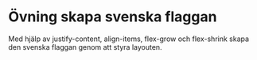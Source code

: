 # Övning skapa svenska flaggan

Med hjälp av justify-content, align-items, flex-grow och flex-shrink skapa den svenska flaggan genom att styra layouten.
